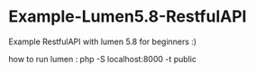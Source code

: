 # Example-Lumen5.8-RestfulAPI
Example RestfulAPI with lumen 5.8 for beginners :)

how to run lumen :
php -S localhost:8000 -t public
